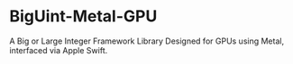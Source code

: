 # BigUint-Metal-GPU
A Big or Large Integer Framework Library Designed for GPUs using Metal, interfaced via Apple Swift.
